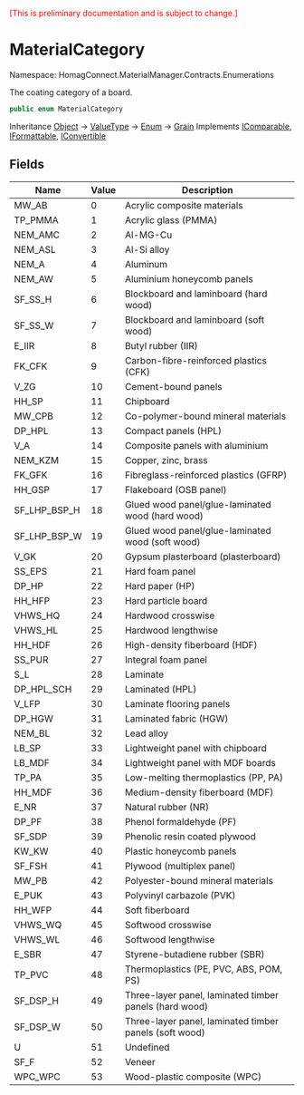 ﻿<span style="color:red">[This is preliminary documentation and is subject to change.] </span>
# MaterialCategory

Namespace: HomagConnect.MaterialManager.Contracts.Enumerations

The coating category of a board.

```csharp
public enum MaterialCategory
```

Inheritance [Object](https://docs.microsoft.com/en-us/dotnet/api/system.object) → [ValueType](https://docs.microsoft.com/en-us/dotnet/api/system.valuetype) → [Enum](https://docs.microsoft.com/en-us/dotnet/api/system.enum) → [Grain](./homagconnect.intellidivide.contracts.base.grain.md)
Implements [IComparable](https://docs.microsoft.com/en-us/dotnet/api/system.icomparable), [IFormattable](https://docs.microsoft.com/en-us/dotnet/api/system.iformattable), [IConvertible](https://docs.microsoft.com/en-us/dotnet/api/system.iconvertible)

## Fields

| Name | Value | Description|
|------|-------|------------|
| MW_AB | 0 | Acrylic composite materials |
| TP_PMMA | 1 | Acrylic glass (PMMA) |
| NEM_AMC | 2 | Al-MG-Cu |
| NEM_ASL | 3 | Al-Si alloy |
| NEM_A | 4 | Aluminum |
| NEM_AW | 5 | Aluminium honeycomb panels |
| SF_SS_H | 6 | Blockboard and laminboard (hard wood) |
| SF_SS_W | 7 | Blockboard and laminboard (soft wood) |
| E_IIR | 8 | Butyl rubber (IIR) |
| FK_CFK | 9 | Carbon-fibre-reinforced plastics (CFK) |
| V_ZG | 10 | Cement-bound panels |
| HH_SP | 11 | Chipboard |
| MW_CPB | 12 | Co-polymer-bound mineral materials |
| DP_HPL | 13 | Compact panels (HPL) |
| V_A | 14 | Composite panels with aluminium |
| NEM_KZM | 15 | Copper, zinc, brass |
| FK_GFK | 16 | Fibreglass-reinforced plastics (GFRP) |
| HH_GSP | 17 | Flakeboard (OSB panel) |
| SF_LHP_BSP_H | 18 | Glued wood panel/glue-laminated wood (hard wood) |
| SF_LHP_BSP_W | 19 | Glued wood panel/glue-laminated wood (soft wood) |
| V_GK | 20 | Gypsum plasterboard (plasterboard) |
| SS_EPS | 21 | Hard foam panel |
| DP_HP | 22 | Hard paper (HP) |
| HH_HFP | 23 | Hard particle board |
| VHWS_HQ | 24 | Hardwood crosswise |
| VHWS_HL | 25 | Hardwood lengthwise |
| HH_HDF | 26 | High-density fiberboard (HDF) |
| SS_PUR | 27 | Integral foam panel |
| S_L | 28 | Laminate |
| DP_HPL_SCH | 29 | Laminated (HPL) |
| V_LFP | 30 | Laminate flooring panels |
| DP_HGW | 31 | Laminated fabric (HGW) |
| NEM_BL | 32 | Lead alloy |
| LB_SP | 33 | Lightweight panel with chipboard |
| LB_MDF | 34 | Lightweight panel with MDF boards |
| TP_PA | 35 | Low-melting thermoplastics (PP, PA) |
| HH_MDF | 36 | Medium-density fiberboard (MDF) |
| E_NR | 37 | Natural rubber (NR) |
| DP_PF | 38 | Phenol formaldehyde (PF) |
| SF_SDP | 39 | Phenolic resin coated plywood |
| KW_KW | 40 | Plastic honeycomb panels |
| SF_FSH | 41 | Plywood (multiplex panel) |
| MW_PB | 42 | Polyester-bound mineral materials |
| E_PUK | 43 | Polyvinyl carbazole (PVK) |
| HH_WFP | 44 | Soft fiberboard |
| VHWS_WQ | 45 | Softwood crosswise |
| VHWS_WL | 46 | Softwood lengthwise |
| E_SBR | 47 | Styrene-butadiene rubber (SBR) |
| TP_PVC | 48 | Thermoplastics (PE, PVC, ABS, POM, PS) |
| SF_DSP_H | 49 | Three-layer panel, laminated timber panels (hard wood) |
| SF_DSP_W | 50 | Three-layer panel, laminated timber panels (soft wood) |
| U | 51 | Undefined |
| SF_F | 52 | Veneer |
| WPC_WPC | 53 | Wood-plastic composite (WPC) |